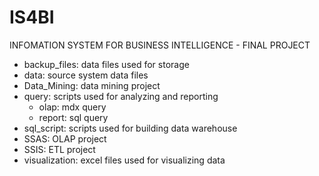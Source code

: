 # IS4BI
INFOMATION SYSTEM FOR BUSINESS INTELLIGENCE - FINAL PROJECT

- backup_files: data files used for storage
- data: source system data files
- Data_Mining: data mining project
- query: scripts used for analyzing and reporting
    - olap: mdx query
    - report: sql query
- sql_script: scripts used for building data warehouse
- SSAS: OLAP project
- SSIS: ETL project
- visualization: excel files used for visualizing data